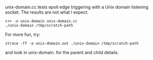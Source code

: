 unix-domain.cc tests epoll edge triggering with a Unix domain listening socket.
The results are not what I expect.

```
c++ -o unix-domain unix-domain.cc
./unix-domain /tmp/scratch-path
```

For more fun, try:

```
strace -ff -o unix-domain.out ./unix-domain /tmp/scratch-path
```

and look in unix-domain.<pids> for the parent and child details.
